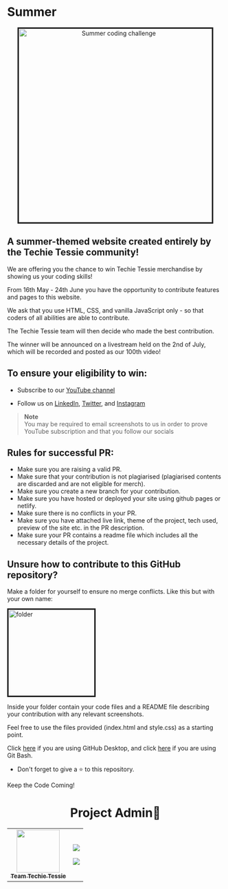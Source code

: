 # Summer
<p align="center">
<img width="450px" style="border-style:solid" src="https://user-images.githubusercontent.com/72180173/168555816-79ec2e0c-e09e-426e-a824-f102133efef1.png" alt="Summer coding challenge" />
 </p>

## A summer-themed website created entirely by the Techie Tessie community!

We are offering you the chance to win Techie Tessie merchandise by showing us your coding skills!

From 16th May - 24th June you have the opportunity to contribute features and pages to this website.

We ask that you use HTML, CSS, and vanilla JavaScript only - so that coders of all abilities are able to contribute.

The Techie Tessie team will then decide who made the best contribution.

The winner will be announced on a livestream held on the 2nd of July, which will be recorded and posted as our 100th video!

## To ensure your eligibility to win:

* Subscribe to our [YouTube channel](https://www.youtube.com/c/TechieTessie)

* Follow us on [LinkedIn](https://www.linkedin.com/company/techie-tessie), [Twitter](https://twitter.com/techie_tessie), and [Instagram](https://www.instagram.com/techie_tessie/)

> **Note**
> \
> You may be required to email screenshots to us in order to prove YouTube subscription and that you follow our socials

## Rules for successful PR:

* Make sure you are raising a valid PR.
* Make sure that your contribution is not plagiarised (plagiarised contents are discarded and are not eligible for merch).
* Make sure you create a new branch for your contribution. 
* Make sure you have hosted or deployed your site using github pages or netlify. 
* Make sure there is no conflicts in your PR.
* Make sure you have attached live link, theme of the project, tech used, preview of the site etc. in the PR description.
* Make sure your PR contains a readme file which includes all the necessary details of the project.

## Unsure how to contribute to this GitHub repository?

Make a folder for yourself to ensure no merge conflicts. Like this but with your own name:

<img width="200px" style="border-style:solid" src="https://github.com/Tess314/Formulae/blob/main/folder.PNG" alt="folder" />

Inside your folder contain your code files and a README file describing your contribution with any relevant screenshots.

Feel free to use the files provided (index.html and style.css) as a starting point.

Click [here](https://www.youtube.com/watch?v=8PhlKST2x1s) if you are using GitHub Desktop, and click [here](https://www.youtube.com/watch?v=y0syiLiYjqU) if you are using Git Bash.

* Don't forget to give a ⭐ to this repository.

Keep the Code Coming!



<h1 align=center> Project Admin💜 </h1>
<p align="center">

<table align="center">
    <tbody>
        <tr>
            <td align="center"><a href="https://github.com/Techie-Tessie"><img alt="" src="https://avatars.githubusercontent.com/Techie-Tessie" width="100px;"><br><sub><b> Team Techie Tessie </b></sub></a></td>
            <td align="right">
                <p><a href="https://twitter.com/techie_tessie"><img src="https://img.shields.io/badge/twitter-%231DA1F2.svg?&style=for-the-badge&logo=twitter&logoColor=white"></a></p>
                <p><a href="https://www.linkedin.com/company/techie-tessie"><img src="https://img.shields.io/badge/linkedin-%230077B5.svg?&style=for-the-badge&logo=linkedin&logoColor=white"></a></p>
            </td>
        </tr>
    </tbody>
</table>
